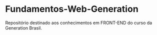 # Fundamentos-Web-Generation
Repositório destinado aos conhecimentos em FRONT-END do curso da Generation Brasil.
